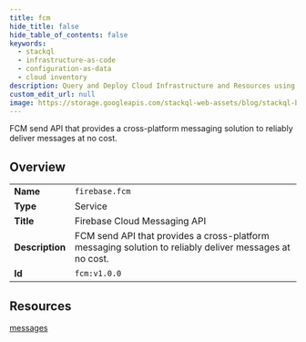 ```yaml
---
title: fcm
hide_title: false
hide_table_of_contents: false
keywords:
  - stackql
  - infrastructure-as-code
  - configuration-as-data
  - cloud inventory
description: Query and Deploy Cloud Infrastructure and Resources using SQL
custom_edit_url: null
image: https://storage.googleapis.com/stackql-web-assets/blog/stackql-blog-post-featured-image.png
---
```

FCM send API that provides a cross-platform messaging solution to reliably deliver messages at no cost.  
    

## Overview
<table><tbody>
<tr><td><b>Name</b></td><td><code>firebase.fcm</code></td></tr>
<tr><td><b>Type</b></td><td>Service</td></tr>
<tr><td><b>Title</b></td><td>Firebase Cloud Messaging API</td></tr>
<tr><td><b>Description</b></td><td>FCM send API that provides a cross-platform messaging solution to reliably deliver messages at no cost.</td></tr>
<tr><td><b>Id</b></td><td><code>fcm:v1.0.0</code></td></tr>
</tbody></table>

## Resources
<div class="row">
<div class="providerDocColumn">
<a href="/providers/firebase/fcm/messages/">messages</a><br />
</div>
<div class="providerDocColumn">
</div>
</div>
